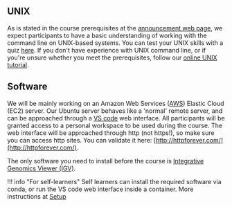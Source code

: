 
## UNIX

As is stated in the course prerequisites at the [announcement web page](https://www.sib.swiss/training/course/20220915_NGSGV), we expect participants to have a basic understanding of working with the command line on UNIX-based systems. You can test your UNIX skills with a quiz [here](https://docs.google.com/forms/d/e/1FAIpQLSd2BEWeOKLbIRGBT_aDEGPce1FOaVYBbhBiaqcaHoBKNB27MQ/viewform?usp=sf_link). If you don't have experience with UNIX command line, or if you're unsure whether you meet the prerequisites, follow our [online UNIX tutorial](https://edu.sib.swiss/pluginfile.php/2878/mod_resource/content/4/couselab-html/content.html).

## Software

We will be mainly working on an Amazon Web Services ([AWS](https://aws.amazon.com/]))  Elastic Cloud (EC2) server. Our Ubuntu server behaves like a 'normal' remote server, and can be approached through a [VS code](https://code.visualstudio.com/) web interface. All participants will be granted access to a personal workspace to be used during the course. The web interface will be approached through http (not https!), so make sure you can access http sites. You can validate it here: [http://httpforever.com/](http://httpforever.com/).

The only software you need to install before the course is [Integrative Genomics Viewer (IGV)](http://software.broadinstitute.org/software/igv/).

!!! info "For self-learners"
    Self learners can install the required software via conda, or run the VS code web interface inside a container. More instructions at [Setup](day1/server_login.md)
    
    
